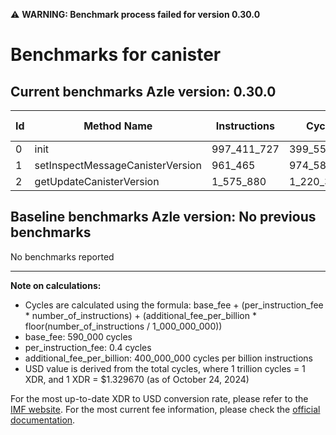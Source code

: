 ⚠️ **WARNING: Benchmark process failed for version 0.30.0**

# Benchmarks for canister

## Current benchmarks Azle version: 0.30.0

| Id  | Method Name                      | Instructions | Cycles      | USD           | USD/Million Calls |
| --- | -------------------------------- | ------------ | ----------- | ------------- | ----------------- |
| 0   | init                             | 997_411_727  | 399_554_690 | $0.0005312759 | $531.27           |
| 1   | setInspectMessageCanisterVersion | 961_465      | 974_586     | $0.0000012959 | $1.29             |
| 2   | getUpdateCanisterVersion         | 1_575_880    | 1_220_352   | $0.0000016227 | $1.62             |

## Baseline benchmarks Azle version: No previous benchmarks

No benchmarks reported

---

**Note on calculations:**

- Cycles are calculated using the formula: base_fee + (per_instruction_fee \* number_of_instructions) + (additional_fee_per_billion \* floor(number_of_instructions / 1_000_000_000))
- base_fee: 590_000 cycles
- per_instruction_fee: 0.4 cycles
- additional_fee_per_billion: 400_000_000 cycles per billion instructions
- USD value is derived from the total cycles, where 1 trillion cycles = 1 XDR, and 1 XDR = $1.329670 (as of October 24, 2024)

For the most up-to-date XDR to USD conversion rate, please refer to the [IMF website](https://www.imf.org/external/np/fin/data/rms_sdrv.aspx).
For the most current fee information, please check the [official documentation](https://internetcomputer.org/docs/current/developer-docs/gas-cost#execution).
